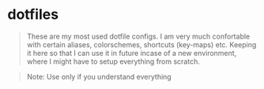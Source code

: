 # dotfiles

> These are my most used dotfile configs. I am very much confortable with certain aliases, colorschemes, shortcuts (key-maps) etc.
Keeping it here so that I can use it in future incase of a new environment, where I might have to setup everything from scratch.

> Note: Use only if you understand everything
